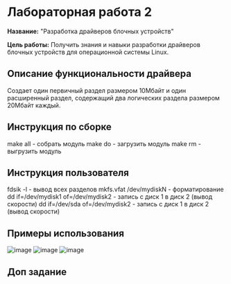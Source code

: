 # Лабораторная работа 2

**Название:** "Разработка драйверов блочных устройств"

**Цель работы:** Получить знания и навыки разработки драйверов блочных 
устройств для операционной системы Linux.

## Описание функциональности драйвера
Создает один первичный раздел размером 10Мбайт и один 
расширенный раздел, содержащий два логических раздела 
размером 20Мбайт каждый.

## Инструкция по сборке
make all - собрать модуль
make do - загрузить модуль
make rm - выгрузить модуль

## Инструкция пользователя
fdsik -l  - вывод всех разделов
mkfs.vfat /dev/mydiskN - форматирование 
dd if=/dev/mydisk1 of=/dev/mydisk2 - запись с диск 1 в диск 2 (вывод скорости)
dd if=/dev/sda of=/dev/mydisk2 - запись с диск 1 в диск 2 (вывод скорости)

## Примеры использования
![image](https://user-images.githubusercontent.com/55399599/164241974-f4d695f9-1d44-47fa-9d02-e452a9dd0e56.png)
![image](https://user-images.githubusercontent.com/55399599/164242050-8d2548bc-cbc0-48b6-9b26-143c70c0a902.png)
![image](https://user-images.githubusercontent.com/55399599/164242157-367136c2-9d6f-475d-9295-a852c2049d6e.png)

## Доп задание 
